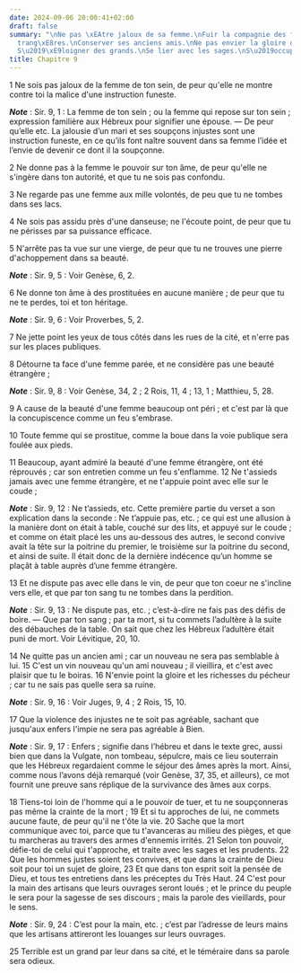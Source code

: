 ```yaml
---
date: 2024-09-06 20:00:41+02:00
draft: false
summary: "\nNe pas \xEAtre jaloux de sa femme.\nFuir la compagnie des femmes \xE9\
  trang\xE8res.\nConserver ses anciens amis.\nNe pas envier la gloire des m\xE9chants.\n\
  S\u2019\xE9loigner des grands.\nSe lier avec les sages.\nS\u2019occuper de Dieu.\n"
title: Chapitre 9
---
```





1 Ne sois pas jaloux de la femme de ton sein, de peur qu'elle ne montre contre toi la malice d'une instruction funeste.

***Note*** :  Sir. 9, 1 : La femme de ton sein ; ou la femme qui repose sur ton sein ; expression familière aux Hébreux pour signifier une épouse. ― De peur qu’elle etc. La jalousie d’un mari et ses soupçons injustes sont une instruction funeste, en ce qu’ils font naître souvent dans sa femme l’idée et l’envie de devenir ce dont il la soupçonne.

2 Ne donne pas à la femme le pouvoir sur ton âme, de peur qu'elle ne s'ingère dans ton autorité, et que tu ne sois pas confondu.


3 Ne regarde pas une femme aux mille volontés, de peu que tu ne tombes dans ses lacs.


4 Ne sois pas assidu près d'une danseuse; ne l'écoute point, de peur que tu ne périsses par sa puissance efficace.


5 N'arrête pas ta vue sur une vierge, de peur que tu ne trouves une pierre d'achoppement dans sa beauté.

***Note*** :  Sir. 9, 5 : Voir Genèse, 6, 2.


6 Ne donne ton âme à des prostituées en aucune manière ; de peur que tu ne te perdes, toi et ton héritage.

***Note*** :  Sir. 9, 6 : Voir Proverbes, 5, 2.

7 Ne jette point les yeux de tous côtés dans les rues de la cité, et n'erre pas sur les places publiques.


8 Détourne ta face d'une femme parée, et ne considère pas une beauté étrangère ;

***Note*** :  Sir. 9, 8 : Voir Genèse, 34, 2 ; 2 Rois, 11, 4 ; 13, 1 ; Matthieu, 5, 28.


9 A cause de la beauté d'une femme beaucoup ont péri ; et c'est par là que la concupiscence comme un feu s'embrase.


10 Toute femme qui se prostitue, comme la boue dans la voie publique sera foulée aux pieds.


11 Beaucoup, ayant admiré la beauté d'une femme étrangère, ont été réprouvés ; car son entretien comme un feu s'enflamme. 12 Ne t'assieds jamais avec une femme étrangère, et ne t'appuie point avec elle sur le coude ;

***Note*** :  Sir. 9, 12 : Ne t’assieds, etc. Cette première partie du verset a son explication dans la seconde : Ne t’appuie pas, etc. ; ce qui est une allusion à la manière dont on était à table, couché sur des lits, et appuyé sur le coude ; et comme on était placé les uns au-dessous des autres, le second convive avait la tête sur la poitrine du premier, le troisième sur la poitrine du second, et ainsi de suite. Il était donc de la dernière indécence qu’un homme se plaçât à table auprès d’une femme étrangère.


13 Et ne dispute pas avec elle dans le vin, de peur que ton coeur ne s'incline vers elle, et que par ton sang tu ne tombes dans la perdition.

***Note*** :  Sir. 9, 13 : Ne dispute pas, etc. ; c’est-à-dire ne fais pas des défis de boire. ― Que par ton sang ; par ta mort, si tu commets l’adultère à la suite des débauches de la table. On sait que chez les Hébreux l’adultère était puni de mort. Voir Lévitique, 20, 10.


14 Ne quitte pas un ancien ami ; car un nouveau ne sera pas semblable à lui. 15 C'est un vin nouveau qu'un ami nouveau ; il vieillira, et c'est avec plaisir que tu le boiras. 16 N'envie point la gloire et les richesses du pécheur ; car tu ne sais pas quelle sera sa ruine.

***Note*** :  Sir. 9, 16 : Voir Juges, 9, 4 ; 2 Rois, 15, 10.


17 Que la violence des injustes ne te soit pas agréable, sachant que jusqu'aux enfers l'impie ne sera pas agréable à Bien.

***Note*** :  Sir. 9, 17 : Enfers ; signifie dans l’hébreu et dans le texte grec, aussi bien que dans la Vulgate, non tombeau, sépulcre, mais ce lieu souterrain que les Hébreux regardaient comme le séjour des âmes après la mort. Ainsi, comme nous l’avons déjà remarqué (voir Genèse, 37, 35, et ailleurs), ce mot fournit une preuve sans réplique de la survivance des âmes aux corps.


18 Tiens-toi loin de l'homme qui a le pouvoir de tuer, et tu ne soupçonneras pas même la crainte de la mort ; 19 Et si tu approches de lui, ne commets aucune faute, de peur qu'il ne t'ôte la vie. 20 Sache que la mort communique avec toi, parce que tu t'avanceras au milieu des pièges, et que tu marcheras au travers des armes d'ennemis irrités. 21 Selon ton pouvoir, défie-toi de celui qui t'approche, et traite avec les sages et les prudents. 22 Que les hommes justes soient tes convives, et que dans la crainte de Dieu soit pour toi un sujet de gloire, 23 Et que dans ton esprit soit la pensée de Dieu, et tous tes entretiens dans les préceptes du Très Haut. 24 C'est pour la main des artisans que leurs ouvrages seront loués ; et le prince du peuple le sera pour la sagesse de ses discours ; mais la parole des vieillards, pour le sens.

***Note*** :  Sir. 9, 24 : C’est pour la main, etc. ; c’est par l’adresse de leurs mains que les artisans attireront les louanges sur leurs ouvrages.

25 Terrible est un grand par leur dans sa cité, et le téméraire dans sa parole sera odieux.

